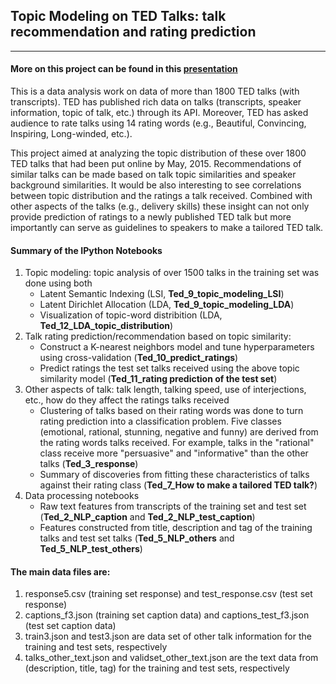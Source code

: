 ## Topic Modeling on TED Talks: talk recommendation and rating prediction
---
#### More on this project can be found in this [presentation](http://www.slideshare.net/YesuFeng/how-to-make-a-tailored-ted-talk)

This is a data analysis work on data of more than 1800 TED talks (with transcripts). TED has published rich data on talks (transcripts, speaker information, topic of talk, etc.) through its API. Moreover, TED has asked audience to rate talks using 14 rating words (e.g., Beautiful, Convincing, Inspiring, Long-winded, etc.). 

This project aimed at analyzing the topic distribution of these over 1800 TED talks that had been put online by May, 2015. Recommendations of similar talks can be made based on talk topic similarities and speaker background similarities. It would be also interesting to see correlations between topic distribution and the ratings a talk received. Combined with other aspects of the talks (e.g., delivery skills) these insight can not only provide prediction of ratings to a newly published TED talk but more importantly can serve as guidelines to speakers to make a tailored TED talk. 

#### Summary of the IPython Notebooks
  1. Topic modeling: topic analysis of over 1500 talks in the training set was done using both 
      + Latent Semantic Indexing (LSI, **Ted_9_topic_modeling_LSI**)
      + Latent Dirichlet Allocation (LDA, **Ted_9_topic_modeling_LDA**)
      + Visualization of topic-word distribition (LDA, **Ted_12_LDA_topic_distribution**)
  2. Talk rating prediction/recommendation based on topic similarity: 
      + Construct a K-nearest neighbors model and tune hyperparameters using cross-validation (**Ted_10_predict_ratings**)
      + Predict ratings the test set talks received using the above topic similarity model (**Ted_11_rating prediction of the test set**)
  3. Other aspects of talk: talk length, talking speed, use of interjections, etc., how do they affect the ratings talks received
      + Clustering of talks based on their rating words was done to turn rating prediction into a classification problem. Five classes (emotional, rational, stunning, negative and funny) are derived from the rating words talks received. For example, talks in the "rational" class receive more "persuasive" and "informative" than the other talks (**Ted_3_response**)
      + Summary of discoveries from fitting these characteristics of talks against their rating class (**Ted_7_How to make a tailored TED talk?**)
  4. Data processing notebooks
      + Raw text features from transcripts of the training set and test set (**Ted_2_NLP_caption** and **Ted_2_NLP_test_caption**)
      + Features constructed from title, description and tag of the training talks and test set talks (**Ted_5_NLP_others** and **Ted_5_NLP_test_others**)

#### The main data files are:  
  1. response5.csv (training set response) and test_response.csv (test set response)  
  2. captions_f3.json (training set caption data) and captions_test_f3.json (test set caption data)  
  3. train3.json and test3.json are data set of other talk information for the training and test sets, respectively  
  4. talks_other_text.json and validset_other_text.json are the text data from (description, title, tag) for the training and test sets, respectively  

